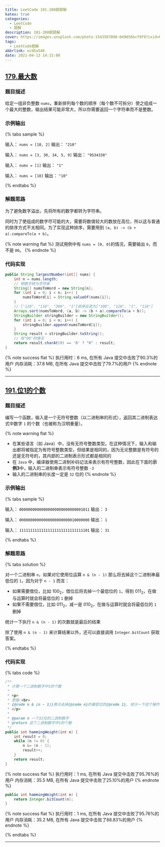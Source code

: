 ```yaml
---
title: LeetCode 101-200题题解
katex: true
categories:
  - LeetCode
  - 题解
description: 101-200题题解
cover: https://images.unsplash.com/photo-1543507090-049056bcf9f9?ixid=MXwxMjA3fDB8MHx0b3BpYy1mZWVkfDEwfEd0ckJTY3YxYjVNfHxlbnwwfHx8&ixlib=rb-1.2.1&auto=format&fit=crop&w=500&q=60
tags:
  - LeetCode题解
abbrlink: ecd5a546
date: 2021-04-13 14:15:00
---
```


## [179.最大数](https://leetcode-cn.com/problems/largest-number/)

### 题目描述

给定一组非负整数 `nums`，重新排列每个数的顺序（每个数不可拆分）使之组成一个最大的整数，输出结果可能非常大，所以你需要返回一个字符串而不是整数。

### 示例输出

{% tabs sample %}
<!-- tab 示例输出1 -->
输入： `nums = [10, 2]`
输出： `"210"`
<!-- endtab -->

<!-- tab 示例输出2 -->
输入： `nums = [3, 30, 34, 5, 9]`
输出： `"9534330"`
<!-- endtab -->

<!-- tab 示例输出3 -->
输入： `nums = [1]`
输出： `"1"`
<!-- endtab -->

<!-- tab 示例输出4 -->
输入： `nums = [10]`
输出： `"10"`
<!-- endtab -->
{% endtabs %}

### 解题思路

为了避免数字溢出，先将所有的数字都转为字符串。

同时为了使组成的数字尽可能的大，需要将数值较大的数放在高位，所以这与普通的排序方式不太相同。为了实现这种排序，需要用到 `(a, b) -> (b + a).compareTo(a + b)`。

{% note warning flat %}
测试用例中有 `nums = [0, 0]`的情况，需要输出 `0`，而不是 `00`。
{% endnote %}

### 代码实现

```java
public String largestNumber(int[] nums) {
    int n = nums.length;
    // 把数字转为字符串
    String[] numsToWord = new String[n];
    for (int i = 0; i < n; i++) {
        numsToWord[i] = String.valueOf(nums[i]);
    }
    // ["120", "110", "300", "1"]排序后变为["300", "120", "1", "110"]
    Arrays.sort(numsToWord, (a, b) -> (b + a).compareTo(a + b));
    StringBuilder stringBuilder = new StringBuilder();
    for (int i = 0; i < n; i++) {
        stringBuilder.append(numsToWord[i]);
    }
    String result = stringBuilder.toString();
    // 有"00"的情况
    return result.charAt(0) == '0' ? "0" : result;
}
```

{% note success flat %}
执行用时：6 ms, 在所有 Java 提交中击败了90.3%的用户
内存消耗：37.8 MB, 在所有 Java 提交中击败了79.7%的用户
{% endnote %}

---

## [191.位1的个数](https://leetcode-cn.com/problems/number-of-1-bits/)

### 题目描述

编写一个函数，输入是一个无符号整数（以二进制串的形式），返回其二进制表达式中数字 `1` 的个数（也被称为汉明重量）。

{% note warning flat %}
- 在某些语言（如 Java）中，没有无符号整数类型。在这种情况下，输入和输出都将被指定为有符号整数类型，但结果是相同的，因为无论整数是有符号的还是无符号的，其内部的二进制表示形式都是相同的
- 在 `Java` 中，编译器使用二进制补码记法来表示有符号整数，因此在下面的**示例3**中，输入的二进制串表示有符号整数 `-3`
- 输入的二进制串的长度一定是 `32` 位的
{% endnote %}

### 示例输出

{% tabs sample %}
<!-- tab 示例输出1 -->
输入： `00000000000000000000000000001011`
输出： `3`
<!-- endtab -->

<!-- tab 示例输出2 -->
输入： `00000000000000000000000010000000`
输出： `1`
<!-- endtab -->

<!-- tab 示例输出3 -->
输入： `11111111111111111111111111111101`
输出： `31`
<!-- endtab -->
{% endtabs %}

### 解题思路

{% tabs solution %}
<!-- tab 使用位运算 -->
对一个二进制串 `n`，如果对它使用位运算 `n & (n - 1)` 那么将去掉这个二进制串最低位的 `1`，因为对于 `n - 1` 而言：

- 如果需要借位，比如 $100_2$，借位后将去掉一个最低位的 `1`，得到 $011_2$，在做与运算时就会将最低位的 `1` 删掉
- 如果不需要借位，比如 $011_2$，减一是 $010_2$，在做与运算时就会将最低位的 `1` 删掉

统计一下执行 `n & (n - 1)` 的次数就是最后的结果
<!-- endtab -->

<!-- tab 使用JDK提供的函数 -->
除了使用 `n & (n - 1)` 来计算结果以外，还可以直接调用 `Integer.bitCount` 获取答案。
<!-- endtab -->
{% endtabs %}

### 代码实现

{% tabs code %}
<!-- tab 使用位运算 -->
```java
/**
 * 计算一个二进制数字中1的个数
 *
 * <p>
 * 思路:<br>
 * {@code n & (n - 1)}表示去掉{@code n}的最低位的{@code 1}, 统计一下这个操作的次数就是二进制数中{@code 1}的个数
 * </p>
 *
 * @param n 一个32位的二进制数字
 * @return 这个二进制数字中1的个数
 */
public int hammingWeight(int n) {
    int result = 0;
    while (n != 0) {
        n &= (n - 1);
        result++;
    }
    return result;
}
```
{% note success flat %}
执行用时：1 ms, 在所有 Java 提交中击败了95.76%的用户
内存消耗：35.5 MB, 在所有 Java 提交中击败了25.10%的用户
{% endnote %}
<!-- endtab -->

<!-- tab 使用JDK提供的函数 -->
```java
public int hammingWeight(int n) {
    return Integer.bitCount(n);
}
```
{% note success flat %}
执行用时：1 ms, 在所有 Java 提交中击败了95.76%的用户
内存消耗：35.2 MB, 在所有 Java 提交中击败了88.83%的用户
{% endnote %}
<!-- endtab -->
{% endtabs %}

---
